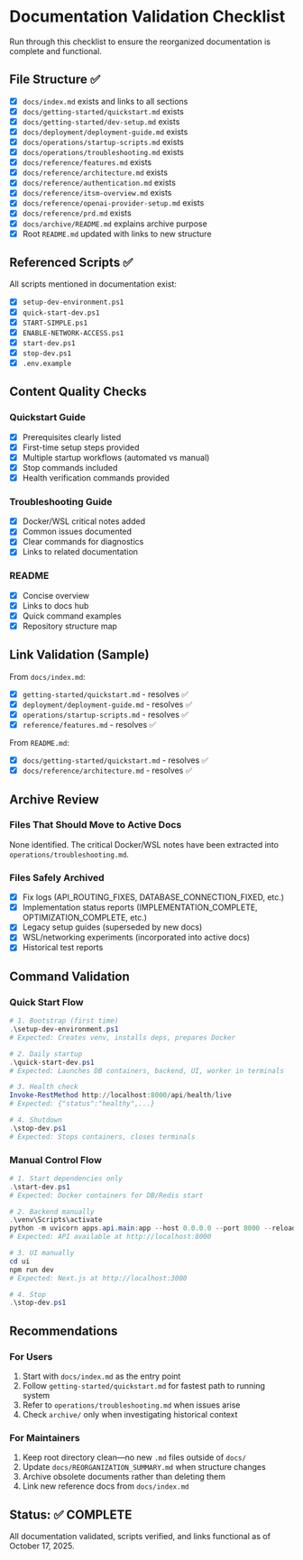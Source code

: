 # Documentation Validation Checklist

Run through this checklist to ensure the reorganized documentation is complete and functional.

## File Structure ✅

- [x] `docs/index.md` exists and links to all sections
- [x] `docs/getting-started/quickstart.md` exists
- [x] `docs/getting-started/dev-setup.md` exists
- [x] `docs/deployment/deployment-guide.md` exists
- [x] `docs/operations/startup-scripts.md` exists
- [x] `docs/operations/troubleshooting.md` exists
- [x] `docs/reference/features.md` exists
- [x] `docs/reference/architecture.md` exists
- [x] `docs/reference/authentication.md` exists
- [x] `docs/reference/itsm-overview.md` exists
- [x] `docs/reference/openai-provider-setup.md` exists
- [x] `docs/reference/prd.md` exists
- [x] `docs/archive/README.md` explains archive purpose
- [x] Root `README.md` updated with links to new structure

## Referenced Scripts ✅

All scripts mentioned in documentation exist:
- [x] `setup-dev-environment.ps1`
- [x] `quick-start-dev.ps1`
- [x] `START-SIMPLE.ps1`
- [x] `ENABLE-NETWORK-ACCESS.ps1`
- [x] `start-dev.ps1`
- [x] `stop-dev.ps1`
- [x] `.env.example`

## Content Quality Checks

### Quickstart Guide
- [x] Prerequisites clearly listed
- [x] First-time setup steps provided
- [x] Multiple startup workflows (automated vs manual)
- [x] Stop commands included
- [x] Health verification commands provided

### Troubleshooting Guide
- [x] Docker/WSL critical notes added
- [x] Common issues documented
- [x] Clear commands for diagnostics
- [x] Links to related documentation

### README
- [x] Concise overview
- [x] Links to docs hub
- [x] Quick command examples
- [x] Repository structure map

## Link Validation (Sample)

From `docs/index.md`:
- [x] `getting-started/quickstart.md` - resolves ✅
- [x] `deployment/deployment-guide.md` - resolves ✅
- [x] `operations/startup-scripts.md` - resolves ✅
- [x] `reference/features.md` - resolves ✅

From `README.md`:
- [x] `docs/getting-started/quickstart.md` - resolves ✅
- [x] `docs/reference/architecture.md` - resolves ✅

## Archive Review

### Files That Should Move to Active Docs
None identified. The critical Docker/WSL notes have been extracted into `operations/troubleshooting.md`.

### Files Safely Archived
- [x] Fix logs (API_ROUTING_FIXES, DATABASE_CONNECTION_FIXED, etc.)
- [x] Implementation status reports (IMPLEMENTATION_COMPLETE, OPTIMIZATION_COMPLETE, etc.)
- [x] Legacy setup guides (superseded by new docs)
- [x] WSL/networking experiments (incorporated into active docs)
- [x] Historical test reports

## Command Validation

### Quick Start Flow
```powershell
# 1. Bootstrap (first time)
.\setup-dev-environment.ps1
# Expected: Creates venv, installs deps, prepares Docker

# 2. Daily startup
.\quick-start-dev.ps1
# Expected: Launches DB containers, backend, UI, worker in terminals

# 3. Health check
Invoke-RestMethod http://localhost:8000/api/health/live
# Expected: {"status":"healthy",...}

# 4. Shutdown
.\stop-dev.ps1
# Expected: Stops containers, closes terminals
```

### Manual Control Flow
```powershell
# 1. Start dependencies only
.\start-dev.ps1
# Expected: Docker containers for DB/Redis start

# 2. Backend manually
.\venv\Scripts\activate
python -m uvicorn apps.api.main:app --host 0.0.0.0 --port 8000 --reload
# Expected: API available at http://localhost:8000

# 3. UI manually
cd ui
npm run dev
# Expected: Next.js at http://localhost:3000

# 4. Stop
.\stop-dev.ps1
```

## Recommendations

### For Users
1. Start with `docs/index.md` as the entry point
2. Follow `getting-started/quickstart.md` for fastest path to running system
3. Refer to `operations/troubleshooting.md` when issues arise
4. Check `archive/` only when investigating historical context

### For Maintainers
1. Keep root directory clean—no new `.md` files outside of `docs/`
2. Update `docs/REORGANIZATION_SUMMARY.md` when structure changes
3. Archive obsolete documents rather than deleting them
4. Link new reference docs from `docs/index.md`

## Status: ✅ COMPLETE

All documentation validated, scripts verified, and links functional as of October 17, 2025.
